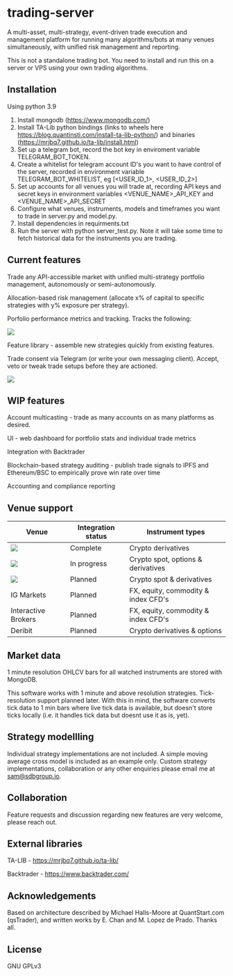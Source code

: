 # trading-server
A multi-asset, multi-strategy, event-driven trade execution and management platform for running many algorithms/bots at many venues simultaneously, with unified risk management and reporting.

This is not a standalone trading bot. You need to install and run this on a server or VPS using your own trading algorithms.

## Installation

Using python 3.9

1. Install mongodb (https://www.mongodb.com/)
2. Install TA-Lib python bindings (links to wheels here https://blog.quantinsti.com/install-ta-lib-python/) and binaries (https://mrjbq7.github.io/ta-lib/install.html)
3. Set up a telegram bot, record the bot key in enviroment variable TELEGRAM_BOT_TOKEN. 
4. Create a whitelist for telegram account ID's you want to have control of the server, recorded in environment variable TELEGRAM_BOT_WHITELIST, eg [<USER_ID_1>, <USER_ID_2>]
5. Set up accounts for all venues you will trade at, recording API keys and secret keys in environment variables <VENUE_NAME>_API_KEY and <VENUE_NAME>_API_SECRET
6. Configure what venues, instruments, models and timeframes you want to trade in server.py and model.py.
7. Install dependencies in requirments.txt
8. Run the server with python server_test.py. Note it will take some time to fetch historical data for the instruments you are trading.


## Current features
Trade any API-accessible market with unified multi-strategy portfolio management, autonomously or semi-autonomously.

Allocation-based risk management (allocate x% of capital to specific strategies with y% exposure per strategy).

Porfolio performance metrics and tracking. Tracks the following:

<img src="https://drive.google.com/uc?export=view&id=1Nmai4R5nZbEeaW3Xj5w1005o4AC9ieI4">

Feature library - assemble new strategies quickly from existing features.

Trade consent via Telegram (or write your own messaging client). Accept, veto or tweak trade setups before they are actioned.

<img src="https://drive.google.com/uc?export=view&id=1bhYYNtHvn9V9sOXlzox0XvxF4V1XRI44">

## WIP features

Account multicasting - trade as many accounts on as many platforms as desired.

UI - web dashboard for portfolio stats and individual trade metrics 

Integration with Backtrader

Blockchain-based strategy auditing - publish trade signals to IPFS and Ethereum/BSC to empirically prove win rate over time

Accounting and compliance reporting

## Venue support

Venue |  Integration status   | Instrument types
---------|-----------|------------
[<img src="https://user-images.githubusercontent.com/1294454/27766319-f653c6e6-5ed4-11e7-933d-f0bc3699ae8f.jpg">](https://www.bitmex.com/register/hhGBvP) | Complete | Crypto derivatives
[<img src="https://user-images.githubusercontent.com/1294454/67149189-df896480-f2b0-11e9-8816-41593e17f9ec.jpg">](https://ftx.com/#a=1778494) | In progress | Crypto spot, options & derivatives
[<img src="https://user-images.githubusercontent.com/1294454/29604020-d5483cdc-87ee-11e7-94c7-d1a8d9169293.jpg">](https://www.binance.com/en/register?ref=39168428) | Planned | Crypto spot & derivatives
IG Markets | Planned | FX, equity, commodity & index CFD's
Interactive Brokers | Planned | FX, equity, commodity & index CFD's
Deribit | Planned | Crypto derivatives & options

## Market data
1 minute resolution OHLCV bars for all watched instruments are stored with MongoDB. 

This software works with 1 minute and above resolution strategies. Tick-resolution support planned later. With this in mind, the software converts tick data to 1 min bars where live tick data is available, but doesn't store ticks locally (i.e. it handles tick data but doesnt use it as is, yet).
 
## Strategy modellling
Individual strategy implementations are not included. A simple moving average cross model is included as an example only. 
Custom strategy implementations, collaboration or any other enquiries please email me at sam@sdbgroup.io.

## Collaboration
Feature requests and discussion regarding new features are very welcome, please reach out.

## External libraries
TA-LIB - https://mrjbq7.github.io/ta-lib/

Backtrader - https://www.backtrader.com/

## Acknowledgements
Based on architecture described by Michael Halls-Moore at QuantStart.com (qsTrader), and written works by E. Chan and M. Lopez de Prado. Thanks all.

## License
GNU GPLv3
